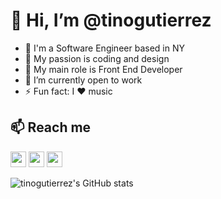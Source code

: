 # 👋 Hi, I’m @tinogutierrez

- 🔭 I'm a Software Engineer based in NY
- 👀 My passion is coding and design
- 💬 My main role is Front End Developer
- 🌱 I’m currently open to work
- ⚡ Fun fact: I ❤️ music

## 📫 Reach me

<p><a href="https://www.twitter.com/tinoguti"><img src="https://img.shields.io/badge/twitter-%231DA1F2.svg?&style=for-the-badge&logo=twitter&logoColor=white" height=25></a> <a href="https://www.linkedin.com/in/tinogutierrez"><img src="https://img.shields.io/badge/linkedin-%230077B5.svg?&style=for-the-badge&logo=linkedin&logoColor=white" height=25></a> <a href="#"><img src="https://img.shields.io/badge/medium-%2312100E.svg?&style=for-the-badge&logo=medium&logoColor=white" height=25></a> </p>
<!---
tinogutierrez/tinogutierrez is a ✨ special ✨ repository because its `README.md` (this file) appears on your GitHub profile.
You can click the Preview link to take a look at your changes.
--->

![tinogutierrez's GitHub stats](https://github-readme-stats.vercel.app/api?username=tinogutierrez&count_private=true&show_icons=true)
